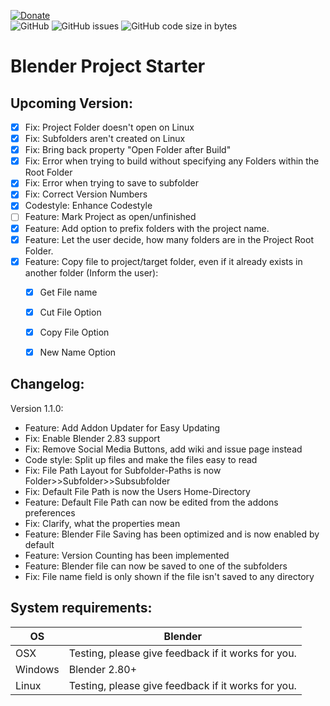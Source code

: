 [![Donate](https://img.shields.io/badge/DONATE!%20Funding%20Goal%3A%20%241000%20(1%20Week%20Developer%20Time)-%240-red?style=for-the-badge)](https://www.paypal.com/donate?hosted_button_id=DZE9NFSFPFMYS)  
![GitHub](https://img.shields.io/github/license/BlenderDefender/blender_project_starter?color=green&style=for-the-badge)
![GitHub issues](https://img.shields.io/github/issues/BlenderDefender/blender_project_starter?style=for-the-badge)
![GitHub code size in bytes](https://img.shields.io/github/languages/code-size/BlenderDefender/blender_project_starter?style=for-the-badge)
# Blender Project Starter

## Upcoming Version:
- [x] Fix: Project Folder doesn't open on Linux
- [x] Fix: Subfolders aren't created on Linux
- [x] Fix: Bring back property "Open Folder after Build"
- [x] Fix: Error when trying to build without specifying any Folders within the Root Folder
- [x] Fix: Error when trying to save to subfolder
- [x] Fix: Correct Version Numbers
- [x] Codestyle: Enhance Codestyle
- [ ] Feature: Mark Project as open/unfinished
- [x] Feature: Add option to prefix folders with the project name.
- [x] Feature: Let the user decide, how many folders are in the Project Root Folder.
- [x] Feature: Copy file to project/target folder, even if it already exists in another folder (Inform the user):
    - [x] Get File name
    - [x] Cut File Option
    - [x] Copy File Option
    - [x] New Name Option


## Changelog:

Version 1.1.0:
* Feature: Add Addon Updater for Easy Updating
* Fix: Enable Blender 2.83 support
* Fix: Remove Social Media Buttons, add wiki and issue page instead
* Code style: Split up files and make the files easy to read
* Fix: File Path Layout for Subfolder-Paths is now Folder>>Subfolder>>Subsubfolder
* Fix: Default File Path is now the Users Home-Directory
* Feature: Default File Path can now be edited from the addons preferences
* Fix: Clarify, what the properties mean
* Feature: Blender File Saving has been optimized and is now enabled by default
* Feature: Version Counting has been implemented
* Feature: Blender file can now be saved to one of the subfolders
* Fix: File name field is only shown if the file isn't saved to any directory

## System requirements:
| **OS** | **Blender** |
| ------------- | ------------- |
| OSX | Testing, please give feedback if it works for you. |
| Windows | Blender 2.80+ |
| Linux | Testing, please give feedback if it works for you. |
